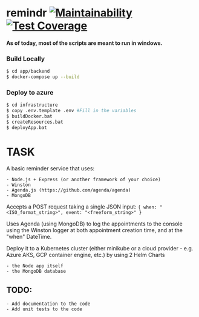 # remindr [![Maintainability](https://api.codeclimate.com/v1/badges/2eaf982171034f6d906c/maintainability)](https://codeclimate.com/github/andreujuanc/remindr/maintainability) [![Test Coverage](https://api.codeclimate.com/v1/badges/2eaf982171034f6d906c/test_coverage)](https://codeclimate.com/github/andreujuanc/remindr/test_coverage)
#### As of today, most of the scripts are meant to run in windows. 



### Build Locally	
~~~~ bash
$ cd app/backend
$ docker-compose up --build
~~~~

### Deploy to azure
~~~~ bash
$ cd infrastructure
$ copy .env.template .env #Fill in the variables 
$ buildDocker.bat
$ createResources.bat
$ deployApp.bat
~~~~

# TASK


A basic reminder service that uses:

    - Node.js + Express (or another framework of your choice)
    - Winston
    - Agenda.js (https://github.com/agenda/agenda)
    - MongoDB

 

Accepts a POST request taking a single JSON input:
`{ when: "<ISO_format_string>", event: "<freeform_string>" }`
 

Uses Agenda (using MongoDB) to log the appointments to the console using the Winston logger at both appointment creation time, and at the "when" DateTime.

Deploy it to a Kubernetes cluster (either minikube or a cloud provider - e.g. Azure AKS, GCP container engine, etc.) by using 2 Helm Charts

    - the Node app itself
    - the MongoDB database

## TODO:

    - Add documentation to the code
    - Add unit tests to the code
